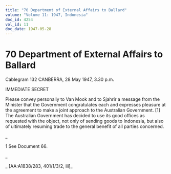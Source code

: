 ```yaml
---
title: "70 Department of External Affairs to Ballard"
volume: "Volume 11: 1947, Indonesia"
doc_id: 4254
vol_id: 11
doc_date: 1947-05-28
---
```


# 70 Department of External Affairs to Ballard

Cablegram 132 CANBERRA, 28 May 1947, 3.30 p.m.

IMMEDIATE SECRET

Please convey personally to Van Mook and to Sjahrir a message from the Minister that the Government congratulates each and expresses pleasure at the agreement to make a joint approach to the Australian Government. [1] The Australian Government has decided to use its good offices as requested with the object, not only of sending goods to Indonesia, but also of ultimately resuming trade to the general benefit of all parties concerned.

_

1 See Document 66.

_

_ [AA:A1838/283, 401/1/3/2, iii]_
